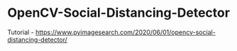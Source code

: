 # OpenCV-Social-Distancing-Detector

Tutorial - https://www.pyimagesearch.com/2020/06/01/opencv-social-distancing-detector/
